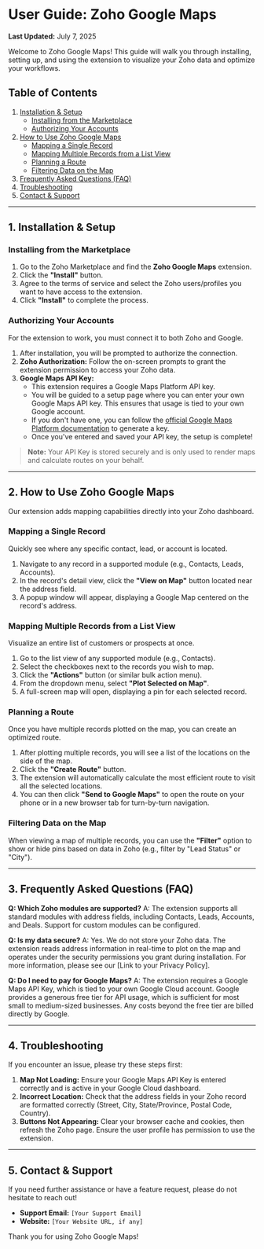 # User Guide: Zoho Google Maps

**Last Updated:** July 7, 2025

Welcome to Zoho Google Maps! This guide will walk you through installing, setting up, and using the extension to visualize your Zoho data and optimize your workflows.

## Table of Contents

1.  [Installation & Setup](#installation--setup)
    - [Installing from the Marketplace](#installing-from-the-marketplace)
    - [Authorizing Your Accounts](#authorizing-your-accounts)
2.  [How to Use Zoho Google Maps](#how-to-use-zoho-google-maps)
    - [Mapping a Single Record](#mapping-a-single-record)
    - [Mapping Multiple Records from a List View](#mapping-multiple-records-from-a-list-view)
    - [Planning a Route](#planning-a-route)
    - [Filtering Data on the Map](#filtering-data-on-the-map)
3.  [Frequently Asked Questions (FAQ)](#frequently-asked-questions-faq)
4.  [Troubleshooting](#troubleshooting)
5.  [Contact & Support](#contact--support)

---

## 1. Installation & Setup

### Installing from the Marketplace

1.  Go to the Zoho Marketplace and find the **Zoho Google Maps** extension.
2.  Click the **"Install"** button.
3.  Agree to the terms of service and select the Zoho users/profiles you want to have access to the extension.
4.  Click **"Install"** to complete the process.

### Authorizing Your Accounts

For the extension to work, you must connect it to both Zoho and Google.

1.  After installation, you will be prompted to authorize the connection.
2.  **Zoho Authorization:** Follow the on-screen prompts to grant the extension permission to access your Zoho data.
3.  **Google Maps API Key:**
    - This extension requires a Google Maps Platform API key.
    - You will be guided to a setup page where you can enter your own Google Maps API key. This ensures that usage is tied to your own Google account.
    - If you don't have one, you can follow the [official Google Maps Platform documentation](https://developers.google.com/maps/documentation/javascript/get-api-key) to generate a key.
    - Once you've entered and saved your API key, the setup is complete!

> **Note:** Your API Key is stored securely and is only used to render maps and calculate routes on your behalf.

---

## 2. How to Use Zoho Google Maps

Our extension adds mapping capabilities directly into your Zoho dashboard.

### Mapping a Single Record

Quickly see where any specific contact, lead, or account is located.

1.  Navigate to any record in a supported module (e.g., Contacts, Leads, Accounts).
2.  In the record's detail view, click the **"View on Map"** button located near the address field.
3.  A popup window will appear, displaying a Google Map centered on the record's address.

### Mapping Multiple Records from a List View

Visualize an entire list of customers or prospects at once.

1.  Go to the list view of any supported module (e.g., Contacts).
2.  Select the checkboxes next to the records you wish to map.
3.  Click the **"Actions"** button (or similar bulk action menu).
4.  From the dropdown menu, select **"Plot Selected on Map"**.
5.  A full-screen map will open, displaying a pin for each selected record.

### Planning a Route

Once you have multiple records plotted on the map, you can create an optimized route.

1.  After plotting multiple records, you will see a list of the locations on the side of the map.
2.  Click the **"Create Route"** button.
3.  The extension will automatically calculate the most efficient route to visit all the selected locations.
4.  You can then click **"Send to Google Maps"** to open the route on your phone or in a new browser tab for turn-by-turn navigation.

### Filtering Data on the Map

When viewing a map of multiple records, you can use the **"Filter"** option to show or hide pins based on data in Zoho (e.g., filter by "Lead Status" or "City").

---

## 3. Frequently Asked Questions (FAQ)

**Q: Which Zoho modules are supported?**
A: The extension supports all standard modules with address fields, including Contacts, Leads, Accounts, and Deals. Support for custom modules can be configured.

**Q: Is my data secure?**
A: Yes. We do not store your Zoho data. The extension reads address information in real-time to plot on the map and operates under the security permissions you grant during installation. For more information, please see our [Link to your Privacy Policy].

**Q: Do I need to pay for Google Maps?**
A: The extension requires a Google Maps API Key, which is tied to your own Google Cloud account. Google provides a generous free tier for API usage, which is sufficient for most small to medium-sized businesses. Any costs beyond the free tier are billed directly by Google.

---

## 4. Troubleshooting

If you encounter an issue, please try these steps first:

1.  **Map Not Loading:** Ensure your Google Maps API Key is entered correctly and is active in your Google Cloud dashboard.
2.  **Incorrect Location:** Check that the address fields in your Zoho record are formatted correctly (Street, City, State/Province, Postal Code, Country).
3.  **Buttons Not Appearing:** Clear your browser cache and cookies, then refresh the Zoho page. Ensure the user profile has permission to use the extension.

---

## 5. Contact & Support

If you need further assistance or have a feature request, please do not hesitate to reach out!

- **Support Email:** `[Your Support Email]`
- **Website:** `[Your Website URL, if any]`

Thank you for using Zoho Google Maps!
